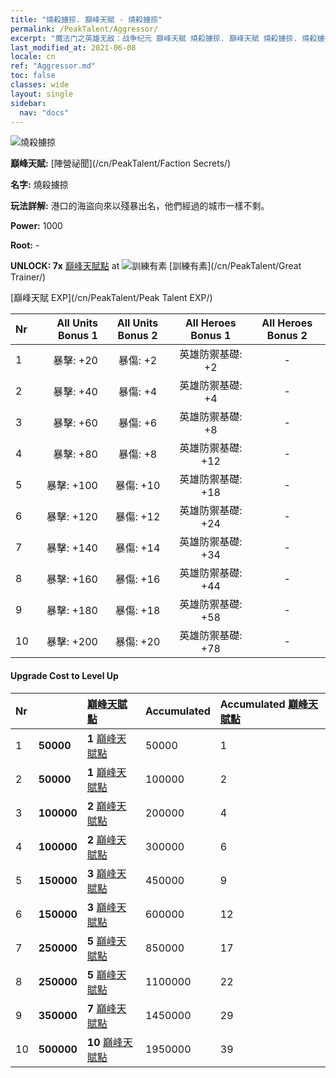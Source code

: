 ```yaml
---
title: "燒殺擄掠. 巔峰天賦 - 燒殺擄掠"
permalink: /PeakTalent/Aggressor/
excerpt: "魔法门之英雄无敌：战争纪元 巔峰天賦 燒殺擄掠. 巔峰天賦 燒殺擄掠. 燒殺擄掠"
last_modified_at: 2021-06-08
locale: cn
ref: "Aggressor.md"
toc: false
classes: wide
layout: single
sidebar:
  nav: "docs"
---
```


  ![燒殺擄掠](/images/pt/talent_3004.png)

  **巔峰天賦:** [陣營祕聞](/cn/PeakTalent/Faction Secrets/)

  **名字:** 燒殺擄掠

  **玩法詳解:** 港口的海盜向來以殘暴出名，他們經過的城市一樣不剩。

  **Power:** 1000

  **Root:** -

  **UNLOCK: 7x** [巔峰天賦點](/cn/Items/con_934/) at ![訓練有素](/images/pt/talent_3001.png) [訓練有素](/cn/PeakTalent/Great Trainer/)

  [巔峰天賦 EXP](/cn/PeakTalent/Peak Talent EXP/)

  | Nr | All Units Bonus 1 | All Units Bonus 2 | All Heroes Bonus 1 | All Heroes Bonus 2 |
  |:---|--------------:|:-------------:|:-------------:|:-------------:|
  | 1 | 暴擊: +20 | 暴傷: +2 | 英雄防禦基礎: +2 | - |
  | 2 | 暴擊: +40 | 暴傷: +4 | 英雄防禦基礎: +4 | - |
  | 3 | 暴擊: +60 | 暴傷: +6 | 英雄防禦基礎: +8 | - |
  | 4 | 暴擊: +80 | 暴傷: +8 | 英雄防禦基礎: +12 | - |
  | 5 | 暴擊: +100 | 暴傷: +10 | 英雄防禦基礎: +18 | - |
  | 6 | 暴擊: +120 | 暴傷: +12 | 英雄防禦基礎: +24 | - |
  | 7 | 暴擊: +140 | 暴傷: +14 | 英雄防禦基礎: +34 | - |
  | 8 | 暴擊: +160 | 暴傷: +16 | 英雄防禦基礎: +44 | - |
  | 9 | 暴擊: +180 | 暴傷: +18 | 英雄防禦基礎: +58 | - |
  | 10 | 暴擊: +200 | 暴傷: +20 | 英雄防禦基礎: +78 | - |


#### Upgrade Cost to Level Up

  | Nr | <i class="fas fa-coins"/> | [巔峰天賦點](/cn/Items/con_934/) | Accumulated <i class="fas fa-coins"/> | Accumulated [巔峰天賦點](/cn/Items/con_934/) |
  |:---|:--------------|:-------------|:-------------|:-------------|
  | 1 | **50000** | **1** [巔峰天賦點](/cn/Items/con_934/) | 50000 | 1 |
  | 2 | **50000** | **1** [巔峰天賦點](/cn/Items/con_934/) | 100000 | 2 |
  | 3 | **100000** | **2** [巔峰天賦點](/cn/Items/con_934/) | 200000 | 4 |
  | 4 | **100000** | **2** [巔峰天賦點](/cn/Items/con_934/) | 300000 | 6 |
  | 5 | **150000** | **3** [巔峰天賦點](/cn/Items/con_934/) | 450000 | 9 |
  | 6 | **150000** | **3** [巔峰天賦點](/cn/Items/con_934/) | 600000 | 12 |
  | 7 | **250000** | **5** [巔峰天賦點](/cn/Items/con_934/) | 850000 | 17 |
  | 8 | **250000** | **5** [巔峰天賦點](/cn/Items/con_934/) | 1100000 | 22 |
  | 9 | **350000** | **7** [巔峰天賦點](/cn/Items/con_934/) | 1450000 | 29 |
  | 10 | **500000** | **10** [巔峰天賦點](/cn/Items/con_934/) | 1950000 | 39 |
